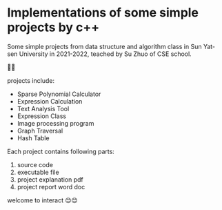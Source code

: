 # Implementations of some simple projects by c++

Some simple projects from data structure and algorithm class in Sun Yat-sen University in 2021-2022, teached by Su Zhuo of CSE school.

🚀🚀

projects include:

- Sparse Polynomial Calculator
- Expression Calculation
- Text Analysis Tool
- Expression Class
- Image processing program
- Graph Traversal
- Hash Table

Each project contains following parts:

1. source code
2. executable file
3. project explanation pdf
4. project report word doc

welcome to interact 😊😊
